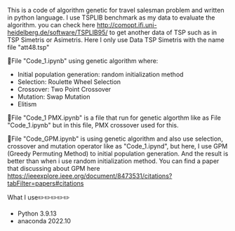 This is a code of algorithm genetic for travel salesman problem and written in python language.
I use TSPLIB benchmark as my data to evaluate the algorithm. you can check here http://comopt.ifi.uni-heidelberg.de/software/TSPLIB95/ to get another data of TSP such as in TSP Simetris or Asimetris.
Here I only use Data TSP Simetris with the name file "att48.tsp"

📝File "Code_1.ipynb" using genetic algorithm where:
- Initial population generation: random initialization method
- Selection: Roulette Wheel Selection
- Crossover: Two Point Crossover
- Mutation: Swap Mutation
- Elitism

📝File "Code_1 PMX.ipynb" is a file that run for genetic algorthm like as File "Code_1.ipynb" but in this file, PMX crossover used for this.

📝File "Code_GPM.ipynb" is using genetic algorithm and also use selection, crossover and mutation operator like as "Code_1.ipynd", but here, I use GPM (Greedy Permuting Method) to initial population generation. And the result is better than when i use random initialization method. You can find a paper that discussing about GPM here https://ieeexplore.ieee.org/document/8473531/citations?tabFilter=papers#citations


What I use✏️✏️✏️✏️✏️
- Python 3.9.13
- anaconda 2022.10
